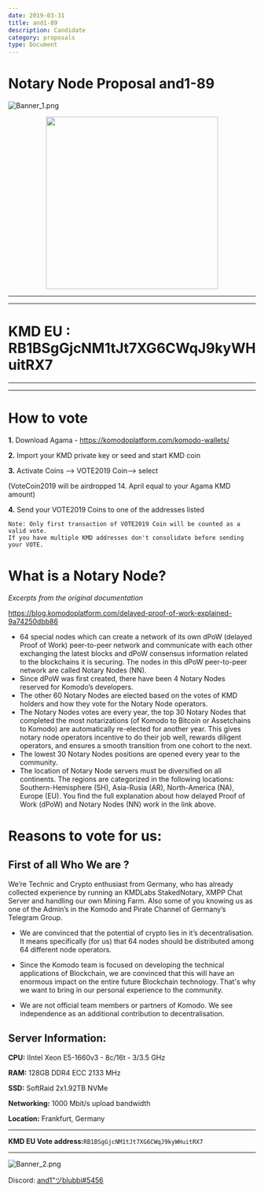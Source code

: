 ```yaml
---
date: 2019-03-31
title: and1-89
description: Candidate
category: proposals
type: Document
---
```

# **Notary Node Proposal and1-89**





![Banner_1.png](https://raw.githubusercontent.com/imylomylo/NotaryNodes/master/notarynodes/and1-89/Banner_1.png)




<p align="center">
  <img width="350" src="https://raw.githubusercontent.com/imylomylo/NotaryNodes/master/notarynodes/and1-89/dog.jpg" />

-----
-----

# KMD EU : RB1BSgGjcNM1tJt7XG6CWqJ9kyWHuitRX7 

----
----




# How to vote ##

**1.** Download Agama - https://komodoplatform.com/komodo-wallets/

**2.** Import your KMD private key or seed and start KMD coin

**3.** Activate Coins --> VOTE2019 Coin--> select

(VoteCoin2019 will be airdropped 14. April equal to your Agama KMD amount)

**4.** Send your VOTE2019 Coins to one of the addresses listed


```
Note: Only first transaction of VOTE2019 Coin will be counted as a valid vote.
If you have multiple KMD addresses don't consolidate before sending your VOTE.
```

# What is a Notary Node?

*Excerpts from the original documentation*

https://blog.komodoplatform.com/delayed-proof-of-work-explained-9a74250dbb86

* 64 special nodes which can create a network of its own dPoW (delayed Proof of Work) peer-to-peer network and communicate with each other exchanging the latest blocks and dPoW consensus information related to the blockchains it is securing. The nodes in this dPoW peer-to-peer network are called Notary Nodes (NN).
* Since dPoW was first created, there have been 4 Notary Nodes reserved for Komodo’s developers.
* The other 60 Notary Nodes are elected based on the votes of KMD holders and how they vote for the Notary Node operators.
* The Notary Nodes votes are every year, the top 30 Notary Nodes that completed the most notarizations (of Komodo to Bitcoin or Assetchains to Komodo) are automatically re-elected for another year. This gives notary node operators incentive to do their job well, rewards diligent operators, and ensures a smooth transition from one cohort to the next.
* The lowest 30 Notary Nodes positions are opened every year to the community.
* The location of Notary Node servers must be diversified on all continents. The regions are categorized in the following locations: Southern-Hemisphere (SH), Asia-Rusia (AR), North-America (NA), Europe (EU).
You find the full explanation about how delayed Proof of Work (dPoW) and Notary Nodes (NN) work in the link above.



# Reasons to vote for us:


##  First of all Who We are ? 

We’re  Technic and Crypto enthusiast from Germany, who has already collected experience by running an KMDLabs StakedNotary, XMPP Chat Server and handling 
our own Mining Farm. Also some of you knowing us as one of the Admin’s in the 
Komodo and Pirate Channel of Germany’s Telegram Group.

* We are convinced that the potential of crypto lies in it’s decentralisation. It means specifically (for us) that 64 nodes should be distributed among 64 different node operators.

* Since the Komodo team is focused on developing the technical applications of  Blockchain, we are convinced that this will have an enormous impact on the entire future Blockchain technology. That's why we want to bring in our personal experience to the community.

* We are not official team members or partners of Komodo. We see independence as an additional contribution to decentralisation.


## Server Information:


**CPU:**          IIntel Xeon E5-1660v3 - 8c/16t - 3/3.5 GHz

**RAM:**          128GB DDR4 ECC 2133 MHz

**SSD:**          SoftRaid 2x1.92TB NVMe

**Networking:**   1000 Mbit/s upload bandwidth

**Location:**     Frankfurt, Germany


----

**KMD EU Vote address:**```RB1BSgGjcNM1tJt7XG6CWqJ9kyWHuitRX7```

----



![Banner_2.png](https://raw.githubusercontent.com/imylomylo/NotaryNodes/master/notarynodes/and1-89/Banner_2.png)

Discord: [and1"ヅblubbi#5456](https://komodoplatform.com/discord)
